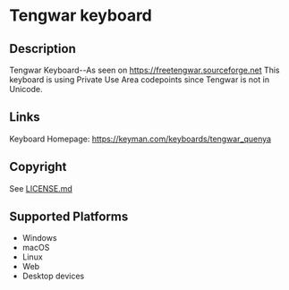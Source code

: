 Tengwar keyboard
==============

Description
-----------
Tengwar Keyboard--As seen on https://freetengwar.sourceforge.net
This keyboard is using Private Use Area codepoints since Tengwar is not in Unicode.

Links
-----
Keyboard Homepage: https://keyman.com/keyboards/tengwar_quenya

Copyright
---------
See [LICENSE.md](LICENSE.md)

Supported Platforms
-------------------
 * Windows
 * macOS
 * Linux
 * Web
 * Desktop devices

